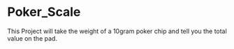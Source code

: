 # Poker_Scale
This Project will take the weight of a 10gram poker chip and tell you the total value on the pad.
